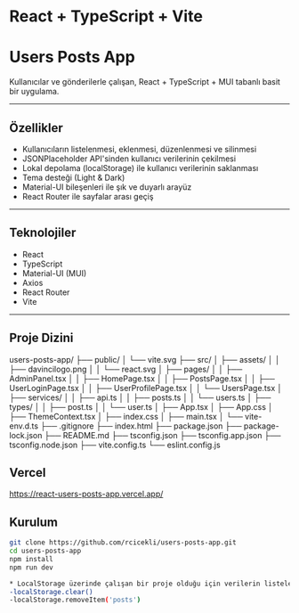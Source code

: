# React + TypeScript + Vite

# Users Posts App

Kullanıcılar ve gönderilerle çalışan, React + TypeScript + MUI tabanlı basit bir uygulama.

---

## Özellikler

- Kullanıcıların listelenmesi, eklenmesi, düzenlenmesi ve silinmesi
- JSONPlaceholder API'sinden kullanıcı verilerinin çekilmesi
- Lokal depolama (localStorage) ile kullanıcı verilerinin saklanması
- Tema desteği (Light & Dark)
- Material-UI bileşenleri ile şık ve duyarlı arayüz
- React Router ile sayfalar arası geçiş

---

## Teknolojiler

- React
- TypeScript
- Material-UI (MUI)
- Axios
- React Router
- Vite

---
## Proje Dizini
users-posts-app/
├── public/
│   └── vite.svg
├── src/
│   ├── assets/
│   │   ├── davincilogo.png
│   │   └── react.svg
│   ├── pages/
│   │   ├── AdminPanel.tsx
│   │   ├── HomePage.tsx
│   │   ├── PostsPage.tsx
│   │   ├── UserLoginPage.tsx
│   │   ├── UserProfilePage.tsx
│   │   └── UsersPage.tsx
│   ├── services/
│   │   ├── api.ts
│   │   ├── posts.ts
│   │   └── users.ts
│   ├── types/
│   │   ├── post.ts
│   │   └── user.ts
│   ├── App.tsx
│   ├── App.css
│   ├── ThemeContext.tsx
│   ├── index.css
│   ├── main.tsx
│   └── vite-env.d.ts
├── .gitignore
├── index.html
├── package.json
├── package-lock.json
├── README.md
├── tsconfig.json
├── tsconfig.app.json
├── tsconfig.node.json
├── vite.config.ts
└── eslint.config.js


## Vercel

https://react-users-posts-app.vercel.app/

## Kurulum

```bash
git clone https://github.com/rcicekli/users-posts-app.git
cd users-posts-app
npm install
npm run dev

* LocalStorage üzerinde çalışan bir proje olduğu için verilerin listelenmediği durumlarda;
-localStorage.clear()
-localStorage.removeItem('posts') 
 
 
